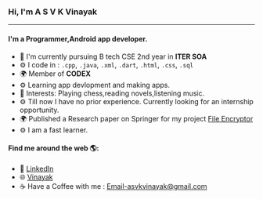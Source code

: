 ### Hi, I'm A S V K Vinayak
---

#### I'm a Programmer,Android app developer.

- 🏢 I'm currently pursuing B tech CSE 2nd year in **ITER SOA**
- ⚙️ I code in : `.cpp`, `.java`, `.xml`, `.dart`, `.html`, `.css`, `.sql`
- 🌍 Member of **CODEX**
- ⚙️ Learning app devlopment and making apps.
- 💜 Interests: Playing chess,reading novels,listening music.
- ⚙️  Till now I have no prior experience. Currently looking for an internship opportunity.
- 🌍  Published a Research paper on Springer for my project [File Encryptor](https://link.springer.com/chapter/10.1007/978-981-15-6202-0_64)
- ⚙️  I am a fast learner.

#### Find me around the web 🌎:
- 💼 <a href="https://www.linkedin.com/in/a-s-v-k-vinayak-228a62127">LinkedIn</a>
- 🌐 <a href="https://asvkvinayak.github.io">Vinayak</a>
- ☕ Have a Coffee with me : Email-asvkvinayak@gmail.com
